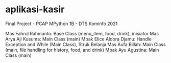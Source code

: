 # aplikasi-kasir

Final Project - PCAP MPython 1B - DTS Kominfo 2021

Mas Fahrul Rahmanto: Base Class (menu_item, food, drink), inisiator
Mas Arya Aji Kusuma: Main Class (main)
Mbak Elice Aldora Djamu: Handle Exception and While (Main Class), Struk Belanja
Mas Aufa Billah: Main Class (main, file handling for history, food, and drink)
Mbak Ayu Agustina: Main Class (main)
